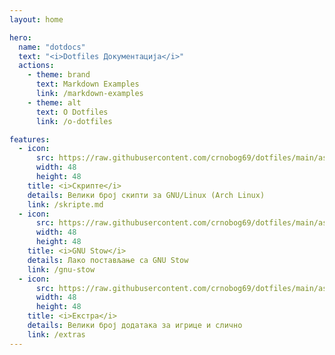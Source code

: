 ```yaml
---
layout: home

hero:
  name: "dotdocs"
  text: "<i>Dotfiles Документација</i>"
  actions:
    - theme: brand
      text: Markdown Examples
      link: /markdown-examples
    - theme: alt
      text: О Dotfiles
      link: /o-dotfiles

features:
  - icon:
      src: https://raw.githubusercontent.com/crnobog69/dotfiles/main/assets/scripts.svg
      width: 48
      height: 48
    title: <i>Скрипте</i>
    details: Велики број скипти за GNU/Linux (Arch Linux)
    link: /skripte.md
  - icon:
      src: https://raw.githubusercontent.com/crnobog69/dotfiles/main/assets/planeta.svg
      width: 48
      height: 48
    title: <i>GNU Stow</i>
    details: Лако постављање са GNU Stow
    link: /gnu-stow
  - icon:
      src: https://raw.githubusercontent.com/crnobog69/dotfiles/main/assets/extra.svg
      width: 48
      height: 48
    title: <i>Екстра</i>
    details: Велики број додатака за игрице и слично
    link: /extras
---
```

